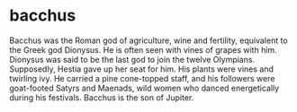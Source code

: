 # bacchus

Bacchus was the Roman god of agriculture, wine and fertility, equivalent to the Greek god Dionysus. He is often seen with vines of grapes with him. Dionysus was said to be the last god to join the twelve Olympians. Supposedly, Hestia gave up her seat for him. His plants were vines and twirling ivy. He carried a pine cone-topped staff, and his followers were goat-footed Satyrs and Maenads, wild women who danced energetically during his festivals. Bacchus is the son of Jupiter.
